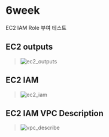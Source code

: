 # 6week
EC2 IAM Role 부여 테스트

## EC2 outputs
>![ec2_outputs](https://user-images.githubusercontent.com/114460378/204097299-08491f71-f47d-41f1-bd7e-27e42fb46b07.png)

## EC2 IAM
>![ec2_iam](https://user-images.githubusercontent.com/114460378/204097374-00334831-e88e-4a1b-9d9a-2b6c01cfafec.png)

## EC2 IAM VPC Description
>![vpc_describe](https://user-images.githubusercontent.com/114460378/204097369-f3b596f1-9ce8-4b41-a675-c9798fb4981c.png)
